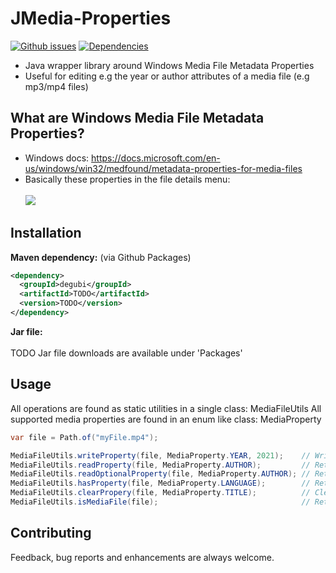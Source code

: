 # JMedia-Properties
[![Github issues](https://img.shields.io/github/issues/Degubi/JMedia-Properties?label=Issues&style=plastic&logo=github)](https://github.com/Degubi/JMedia-Properties/issues)
[![Dependencies](https://img.shields.io/badge/Dependencies-0-green?style=plastic&logo=Java)](https://github.com/Degubi/JMedia-Properties/blob/master/pom.xml)
- Java wrapper library around Windows Media File Metadata Properties
- Useful for editing e.g the year or author attributes of a media file (e.g mp3/mp4 files)

## What are Windows Media File Metadata Properties?

- Windows docs: https://docs.microsoft.com/en-us/windows/win32/medfound/metadata-properties-for-media-files
- Basically these properties in the file details menu:
<br><br><img src = "https://winaero.com/blog/wp-content/uploads/2014/02/Windows-Properties.png">

## Installation

**Maven dependency:** (via Github Packages)

```xml
<dependency>
  <groupId>degubi</groupId>
  <artifactId>TODO</artifactId>
  <version>TODO</version>
</dependency>
```

**Jar file:**
<br><br>
TODO Jar file downloads are available under 'Packages'

## Usage
All operations are found as static utilities in a single class: MediaFileUtils
All supported media properties are found in an enum like class: MediaProperty

```java
var file = Path.of("myFile.mp4");

MediaFileUtils.writeProperty(file, MediaProperty.YEAR, 2021);    // Write 2021 into the year field of the file
MediaFileUtils.readProperty(file, MediaProperty.AUTHOR);         // Returns the author field's value or throws an IllegalArgumentException
MediaFileUtils.readOptionalProperty(file, MediaProperty.AUTHOR); // Returns the property's value wrapped in an optional or Optional.empty
MediaFileUtils.hasProperty(file, MediaProperty.LANGUAGE);        // Returns true if the file has a 'language' property
MediaFileUtils.clearPropery(file, MediaProperty.TITLE);          // Clears the file's 'title' property
MediaFileUtils.isMediaFile(file);                                // Returns true if the given file is a valid media file
```

## Contributing

Feedback, bug reports and enhancements are always welcome.